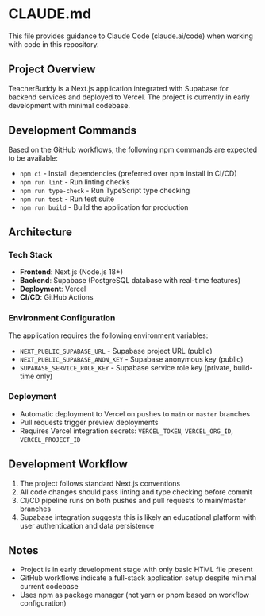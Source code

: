 # CLAUDE.md

This file provides guidance to Claude Code (claude.ai/code) when working with code in this repository.

## Project Overview

TeacherBuddy is a Next.js application integrated with Supabase for backend services and deployed to Vercel. The project is currently in early development with minimal codebase.

## Development Commands

Based on the GitHub workflows, the following npm commands are expected to be available:

- `npm ci` - Install dependencies (preferred over npm install in CI/CD)
- `npm run lint` - Run linting checks
- `npm run type-check` - Run TypeScript type checking
- `npm run test` - Run test suite
- `npm run build` - Build the application for production

## Architecture

### Tech Stack
- **Frontend**: Next.js (Node.js 18+)
- **Backend**: Supabase (PostgreSQL database with real-time features)
- **Deployment**: Vercel
- **CI/CD**: GitHub Actions

### Environment Configuration
The application requires the following environment variables:
- `NEXT_PUBLIC_SUPABASE_URL` - Supabase project URL (public)
- `NEXT_PUBLIC_SUPABASE_ANON_KEY` - Supabase anonymous key (public)
- `SUPABASE_SERVICE_ROLE_KEY` - Supabase service role key (private, build-time only)

### Deployment
- Automatic deployment to Vercel on pushes to `main` or `master` branches
- Pull requests trigger preview deployments
- Requires Vercel integration secrets: `VERCEL_TOKEN`, `VERCEL_ORG_ID`, `VERCEL_PROJECT_ID`

## Development Workflow

1. The project follows standard Next.js conventions
2. All code changes should pass linting and type checking before commit
3. CI/CD pipeline runs on both pushes and pull requests to main/master branches
4. Supabase integration suggests this is likely an educational platform with user authentication and data persistence

## Notes

- Project is in early development stage with only basic HTML file present
- GitHub workflows indicate a full-stack application setup despite minimal current codebase
- Uses npm as package manager (not yarn or pnpm based on workflow configuration)